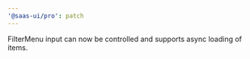 ```yaml
---
'@saas-ui/pro': patch
---
```


FilterMenu input can now be controlled and supports async loading of items.
